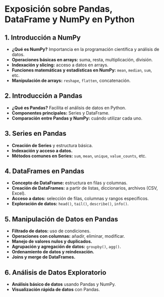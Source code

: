 # Exposición sobre Pandas, DataFrame y NumPy en Python

## 1. Introducción a NumPy
   - **¿Qué es NumPy?** Importancia en la programación científica y análisis de datos.
   - **Operaciones básicas en arrays:** suma, resta, multiplicación, división.
   - **Indexación y slicing:** acceso a datos en arrays.
   - **Funciones matemáticas y estadísticas en NumPy:** `mean`, `median`, `sum`, etc.
   - **Manipulación de arrays:** `reshape`, `flatten`, concatenación.

## 2. Introducción a Pandas
   - **¿Qué es Pandas?** Facilita el análisis de datos en Python.
   - **Componentes principales:** Series y DataFrame.
   - **Comparación entre Pandas y NumPy:** cuándo utilizar cada uno.

## 3. Series en Pandas
   - **Creación de Series** y estructura básica.
   - **Indexación y acceso a datos.**
   - **Métodos comunes en Series:** `sum`, `mean`, `unique`, `value_counts`, etc.

## 4. DataFrames en Pandas
   - **Concepto de DataFrame:** estructura en filas y columnas.
   - **Creación de DataFrames:** a partir de listas, diccionarios, archivos (CSV, Excel).
   - **Acceso a datos:** selección de filas, columnas y rangos específicos.
   - **Exploración de datos:** `head()`, `tail()`, `describe()`, `info()`.

## 5. Manipulación de Datos en Pandas
   - **Filtrado de datos:** uso de condiciones.
   - **Operaciones con columnas:** añadir, eliminar, modificar.
   - **Manejo de valores nulos y duplicados.**
   - **Agrupación y agregación de datos:** `groupby()`, `agg()`.
   - **Ordenamiento de datos y reindexación.**
   - **Joins y merge de DataFrames.**

## 6. Análisis de Datos Exploratorio
   - **Análisis básico de datos** usando Pandas y NumPy.
   - **Visualización rápida de datos** con Pandas.

